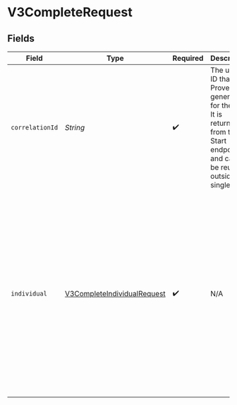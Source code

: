 # V3CompleteRequest


## Fields

| Field                                                                                                                                                                                                                                                                         | Type                                                                                                                                                                                                                                                                          | Required                                                                                                                                                                                                                                                                      | Description                                                                                                                                                                                                                                                                   | Example                                                                                                                                                                                                                                                                       |
| ----------------------------------------------------------------------------------------------------------------------------------------------------------------------------------------------------------------------------------------------------------------------------- | ----------------------------------------------------------------------------------------------------------------------------------------------------------------------------------------------------------------------------------------------------------------------------- | ----------------------------------------------------------------------------------------------------------------------------------------------------------------------------------------------------------------------------------------------------------------------------- | ----------------------------------------------------------------------------------------------------------------------------------------------------------------------------------------------------------------------------------------------------------------------------- | ----------------------------------------------------------------------------------------------------------------------------------------------------------------------------------------------------------------------------------------------------------------------------- |
| `correlationId`                                                                                                                                                                                                                                                               | *String*                                                                                                                                                                                                                                                                      | :heavy_check_mark:                                                                                                                                                                                                                                                            | The unique ID that Prove generates for the flow. It is returned from the Start endpoint and cannot be reused outside of a single flow.                                                                                                                                        | 713189b8-5555-4b08-83ba-75d08780aebd                                                                                                                                                                                                                                          |
| `individual`                                                                                                                                                                                                                                                                  | [V3CompleteIndividualRequest](../../models/components/V3CompleteIndividualRequest.md)                                                                                                                                                                                         | :heavy_check_mark:                                                                                                                                                                                                                                                            | N/A                                                                                                                                                                                                                                                                           | {<br/>"firstName": "Tod",<br/>"lastName": "Weedall",<br/>"addresses": [<br/>{<br/>"address": "39 South Trail",<br/>"city": "San Antonio",<br/>"extendedAddress": "Apt 23",<br/>"postalCode": "78285",<br/>"region": "TX"<br/>}<br/>],<br/>"emailAddresses": [<br/>"jdoe@example.com"<br/>],<br/>"dob": "1981-01-17",<br/>"ssn": "265228370"<br/>} |